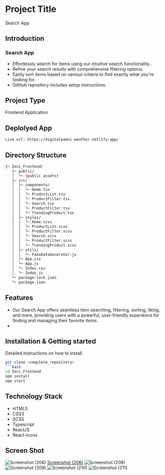 # Project Title
Search App

## Introduction
### Search App
- Effortlessly search for items using our intuitive search functionality..
- Refine your search results with comprehensive filtering options.
- Easily sort items based on various criteria to find exactly what you're looking for.
- GitHub repository includes setup instructions.
## Project Type
Frontend Application

## Deplolyed App
```bash
Live url: https://digitalpaani-weather.netlify.app/
```
## Directory Structure
```bash
├─ Zevi_Frontend/
   ├─ public/
   │  └─ (public assets)
   ├─ src/
   │  ├─ components/
   │  │  └─ Home.tsx
   │  │  └─ ProductList.tsx
   │  │  └─ ProductFilter.tsx
   │  │  └─ Search.tsx
   │  │  └─ ProductFilter.tsx
   │  │  └─ TrendingProduct.tsx
   │  ├─ styles/
   │  │  └─ Home.scss
   │  │  └─ ProductList.scss
   │  │  └─ ProductFilter.scss
   │  │  └─ Search.scss
   │  │  └─ ProductFilter.scss
   │  │  └─ TrendingProduct.scss
   │  ├─ utils/
   │  │  └─ FakeDataGenerator.js
   │  └─ App.css
   │  └─ App.js
   │  └─ Index.css
   │  └─ Index.js
   └─ package-lock.json
   └─ package.json
```
## Features
- Our Search App offers seamless item searching, filtering, sorting, liking, and more, providing users with a powerful, user-friendly experience for finding and managing their favorite items.
- 
## Installation & Getting started
Detailed instructions on how to install.
```bash
git clone <complete_repository> 
```bash
cd Zevi_Frontend
npm install
npm start
```

## Technology Stack
- HTML5
- CSS3
- SCSS
- Typescript
- ReactJS
- React-Icons

## Screen Shot
![Screenshot (206)](https://github.com/raobaba/Zevi_Assignment/assets/99542983/17c6fc76-4498-4a5c-aac9-485ac0cf56ab)
[Screenshot (206)](https://github.com/raobaba/Zevi_Assignment/assets/99542983/e0a681c5-478a-42f6-a981-b90d34f000a3)
![Screenshot (208)](https://github.com/raobaba/Zevi_Assignment/assets/99542983/9b494f21-a2da-484f-9abe-434ba0a41000)
![Screenshot (209)](https://github.com/raobaba/Zevi_Assignment/assets/99542983/e389f810-814a-45a5-89a1-e6405fd66f61)
![Screenshot (210)](https://github.com/raobaba/Zevi_Assignment/assets/99542983/93393e7c-f2ce-446b-aeb1-27719717d402)
![Screenshot (211)](https://github.com/raobaba/Zevi_Assignment/assets/99542983/79a4b7d6-134b-464a-ab22-3a40c8bf196a)
